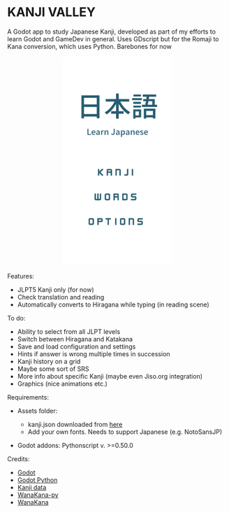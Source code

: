 # KANJI VALLEY

A Godot app to study Japanese Kanji, developed as part of my efforts to learn Godot and GameDev in general. Uses GDscript but for the Romaji to Kana conversion, which uses Python. Barebones for now

<p align="center">
<img src="img/KanjiValley_screengrab.gif" width="250"/>
</p>

Features:

- JLPT5 Kanji only (for now)
- Check translation and reading
- Automatically converts to Hiragana while typing (in reading scene)

To do:

- Ability to select from all JLPT levels
- Switch between Hiragana and Katakana
- Save and load configuration and settings
- Hints if answer is wrong multiple times in succession
- Kanji history on a grid
- Maybe some sort of SRS
- More info about specific Kanji (maybe even Jiso.org integration)
- Graphics (nice animations etc.)

Requirements:  

- Assets folder:

    - kanji.json downloaded from [here](https://github.com/davidluzgouveia/kanji-data) 
    - Add your own fonts. Needs to support Japanese (e.g. NotoSansJP)

- Godot addons: Pythonscript v. >=0.50.0

Credits:

- [Godot](https://godotengine.org/)
- [Godot Python](https://github.com/touilleMan/godot-python)
- [Kanji data](https://github.com/davidluzgouveia/kanji-data)
- [WanaKana-py](https://github.com/Starwort/wanakana-py)
- [WanaKana](https://github.com/WaniKani/WanaKana)
